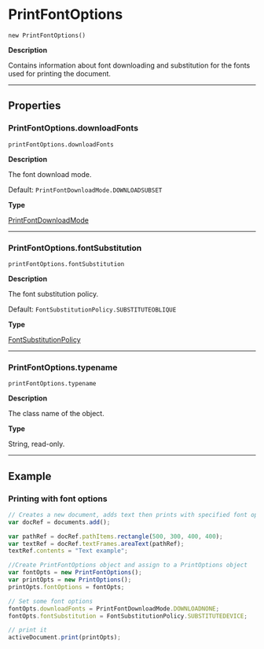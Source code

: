 # PrintFontOptions

`new PrintFontOptions()`

**Description**

Contains information about font downloading and substitution for the fonts used for printing the document.

---

## Properties

### PrintFontOptions.downloadFonts

`printFontOptions.downloadFonts`

**Description**

The font download mode.

Default: `PrintFontDownloadMode.DOWNLOADSUBSET`

**Type**

[PrintFontDownloadMode](scripting-constants.md#jsobjref-scripting-constants-printfontdownloadmode)

---

### PrintFontOptions.fontSubstitution

`printFontOptions.fontSubstitution`

**Description**

The font substitution policy.

Default: `FontSubstitutionPolicy.SUBSTITUTEOBLIQUE`

**Type**

[FontSubstitutionPolicy](scripting-constants.md#jsobjref-scripting-constants-fontsubstitutionpolicy)

---

### PrintFontOptions.typename

`printFontOptions.typename`

**Description**

The class name of the object.

**Type**

String, read-only.

---

## Example

### Printing with font options

```javascript
// Creates a new document, adds text then prints with specified font options.
var docRef = documents.add();

var pathRef = docRef.pathItems.rectangle(500, 300, 400, 400);
var textRef = docRef.textFrames.areaText(pathRef);
textRef.contents = "Text example";

//Create PrintFontOptions object and assign to a PrintOptions object
var fontOpts = new PrintFontOptions();
var printOpts = new PrintOptions();
printOpts.fontOptions = fontOpts;

// Set some font options
fontOpts.downloadFonts = PrintFontDownloadMode.DOWNLOADNONE;
fontOpts.fontSubstitution = FontSubstitutionPolicy.SUBSTITUTEDEVICE;

// print it
activeDocument.print(printOpts);
```
